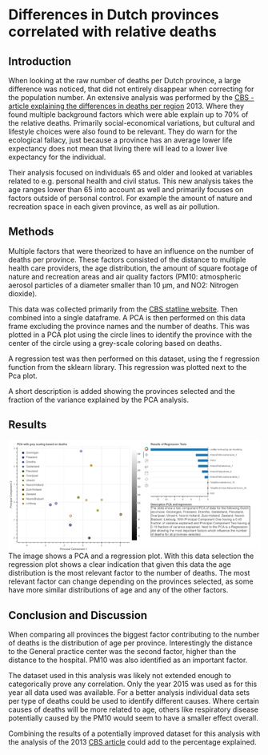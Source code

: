 # Differences in Dutch provinces correlated with relative deaths

## Introduction
When looking at the raw number of deaths per Dutch province, a large difference was noticed,
that did not entirely disappear when correcting for the population number. An extensive analysis was performed by the 
[CBS -article explaining the differences in deaths per region](https://www.cbs.nl/nl-nl/achtergrond/2013/07/regionale-verschillen-in-sterfte-verklaard) 2013. Where they
found multiple background factors which were able explain up to 70% of the relative deaths. Primarily social-economical 
variations, but cultural and lifestyle choices were also found to be relevant. They do warn for the ecological fallacy, 
just because a province has an average lower life expectancy does not mean that living there will lead to a lower live 
expectancy for the individual. 

Their analysis focused on individuals 65 and older and looked at variables related to e.g. personal health and civil 
status. This new analysis takes the age ranges lower than 65 into account as well and primarily focuses on factors 
outside of personal control. For example the amount of nature and recreation space in each given province, as well as 
air pollution.     


## Methods
Multiple factors that were theorized to have an influence on the number of deaths per province. These factors consisted
of the distance to multiple health care providers, the age distribution, the amount of square footage of nature and 
recreation areas and air quality factors (PM10: atmospheric aerosol particles of a diameter smaller than 10 µm, and NO2: 
Nitrogen dioxide).

This data was collected primarily from the [CBS statline website](https://opendata.cbs.nl/statline/#/CBS/nl/). Then combined into a single dataframe. A PCA is
then performed on this data frame excluding the province names and the number of deaths.
This was plotted in a PCA plot using the circle lines to identify the province with the center of the circle using a 
grey-scale coloring based on deaths.

A regression test was then performed on this dataset, using the f regression function from the sklearn library.
This regression was plotted next to the Pca plot. 

A short description is added showing the provinces selected and the fraction of the variance explained by the PCA 
analysis.  


## Results
![](Images/ResultsofProgramming.png)
The image shows a PCA and a regression plot. With this data selection the regression plot shows a clear indication that 
given this data the age distribution is the most relevant factor to the number of deaths. The most relevant factor can 
change depending on the provinces selected, as some have more similar distributions of age and any of the other factors.

## Conclusion and Discussion
When comparing all provinces the biggest factor contributing to the number of deaths is the distribution of age per 
province. Interestingly the distance to the General practice center was the second factor, higher than the distance to 
the hospital. PM10 was also identified as an important factor. 

The dataset used in this analysis was likely not extended enough to categorically prove any correlation. Only the year 
2015 was used as for this year all data used was available. For a better analysis individual data sets per type of 
deaths could be used to identify different causes. Where certain causes of deaths will be more related to age, others 
like respiratory disease potentially caused by the PM10 would seem to have a smaller effect overall. 

Combining the results of a potentially improved dataset for this analysis with the analysis of the 2013
[CBS article](https://www.cbs.nl/nl-nl/achtergrond/2013/07/regionale-verschillen-in-sterfte-verklaard) could add to the percentage 
explained. 

